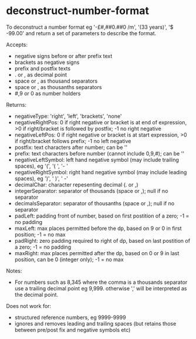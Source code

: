 # deconstruct-number-format
To deconstruct a number format eg '-£#,##0.##0 /m', '(33 years)', '$ -99.00' and return a set of parameters to describe the format.

Accepts:
- negative signs before or after prefix text
- brackets as negative signs
- prefix and postfix texts
- . or , as decimal point
- space or , as thousand separators
- space or , as thousanths separators
- #,9 or 0 as number holders

Returns:
- negativeType: 'right', 'left', 'brackets', 'none'
- negativeRightPos: 0 if right negative or bracket is at end of expression, >0 if right/bracket is followed by postfix; -1 no right negative
- negativeLeftPos: 0 if right negative or bracket is at start expression, >0 if right/bracket follows prefix; -1 no left negative
- postfix: text characters after number; can be ''
- prefix: text characters before number (cannot include 0,9,#); can be ''
- negativeLeftSymbol: left hand negative symbol (may include trailing spaces), eg '(', '( ', '- '
- negativeRightSymbol: right hand negative symbol (may include leading spaces), eg ')', ' )', ' -'
- decimalChar: character repesenting decimal (. or ,)
- integerSeparator: separator of thousands (space or ,); null if no separator
- decimalsSeparator: separator of thousanths (space or ,); null if no separator
- padLeft: padding front of number, based on first postition of a zero; -1 = no padding
- maxLeft: max places permitted before the dp, based on 9 or 0 in first position; -1 = no max
- padRight: zero padding required to right of dp, based on last postition of a zero; -1 = no padding
- maxRight: max places permitted after the dp, based on 0 or 9 in last position, can be 0 (integer only); -1 = no max

Notes:
- For numbers such as 8,345 where the comma is a thousands separator use a trailing decimal point eg 9,999. otherwise ',' will be interpreted as the decimal point.


Does not work for:
- structured reference numbers, eg 9999-9999
- ignores and removes leading and trailing spaces (but retains those between pre/post fix and negative symbols etc)